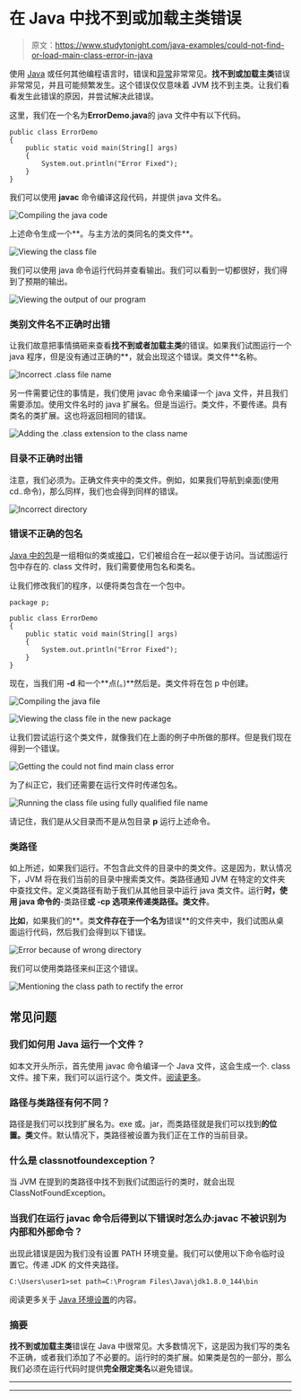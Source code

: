 # 在 Java 中找不到或加载主类错误

> 原文：<https://www.studytonight.com/java-examples/could-not-find-or-load-main-class-error-in-java>

使用 [Java](https://www.studytonight.com/java/overview-of-java.php) 或任何其他编程语言时，错误和[异常](https://www.studytonight.com/java/exception-handling.php)非常常见。**找不到或加载主类**错误非常常见，并且可能频繁发生。这个错误仅仅意味着 JVM 找不到主类。让我们看看发生此错误的原因，并尝试解决此错误。

这里，我们在一个名为**ErrorDemo.java**的 java 文件中有以下代码。

```
public class ErrorDemo
{
	public static void main(String[] args)
	{
		System.out.println("Error Fixed");
	}
}
```

我们可以使用 **javac** 命令编译这段代码，并提供 java 文件名。

![Compiling the java code](../Images/f8619a0ccfea43fe755f2138a4c5a3d6.png)

上述命令生成一个**。与主方法的类同名的类文件**。

![Viewing the class file](../Images/b8c22a7a48395023c892cc878ce44561.png)

我们可以使用 java 命令运行代码并查看输出。我们可以看到一切都很好，我们得到了预期的输出。

![Viewing the output of our program](../Images/d270c5c06dd9ff5a27b2ba0f2675f603.png)

### 类别文件名不正确时出错

让我们故意把事情搞砸来查看**找不到或者加载主类**的错误。如果我们试图运行一个 java 程序，但是没有通过正确的**，就会出现这个错误。类文件**名称。

![Incorrect .class file name](../Images/b0bdcf6e5b27818de35e0eb15ef664cc.png)

另一件需要记住的事情是，我们使用 javac 命令来编译一个 java 文件，并且我们需要添加。使用文件名时的 java 扩展名。但是当运行。类文件，不要传递。具有类名的类扩展。这也将返回相同的错误。

![Adding the .class extension to the class name](../Images/156decd96d768d2c4fc140282406d662.png)

### 目录不正确时出错

注意，我们必须为。正确文件夹中的类文件。例如，如果我们导航到桌面(使用 cd..命令)，那么同样，我们也会得到同样的错误。

![Incorrect directory](../Images/573f430326adc4f46ad37041296e0047.png)

### 错误不正确的包名

[Java 中的包](https://www.studytonight.com/java/package-in-java.php)是一组相似的类或[接口](https://www.studytonight.com/java/java-interface.php)，它们被组合在一起以便于访问。当试图运行包中存在的. class 文件时，我们需要使用包名和类名。

让我们修改我们的程序，以便将类包含在一个包中。

```
package p;

public class ErrorDemo
{
	public static void main(String[] args)
	{
		System.out.println("Error Fixed");
	}
}
```

现在，当我们用 **-d** 和一个**点(。)**然后是。类文件将在包 p 中创建。

![Compiling the java file](../Images/87e87a3e2516edba1d082a052968aab2.png)

![Viewing the class file in the new package](../Images/389ffc53e9edfa22e71f5f62b453a2bb.png)

让我们尝试运行这个类文件，就像我们在上面的例子中所做的那样。但是我们现在得到一个错误。

![Getting the could not find main class error](../Images/9845afc835c1798606391ba390d37e9d.png)

为了纠正它，我们还需要在运行文件时传递包名。

![Running the class file using fully qualified file name](../Images/4a21abdf8a222aac4fdf6f11920db9f0.png)

请记住，我们是从父目录而不是从包目录 **p** 运行上述命令。

### 类路径

如上所述，如果我们运行。不包含此文件的目录中的类文件。这是因为，默认情况下，JVM 将在我们当前的目录中搜索类文件。类路径通知 JVM 在特定的文件夹中查找文件。定义类路径有助于我们从其他目录中运行 java 类文件。运行**时，使用 java 命令的**-类路径**或 **-cp** 选项来传递类路径。类文件**。

**比如**，如果我们的**。类**文件存在于一个名为**错误**的文件夹中，我们试图从桌面运行代码，然后我们会得到以下错误。

![Error because of wrong directory](../Images/3611144a61cadc38615e212aed6a48fc.png)

我们可以使用类路径来纠正这个错误。

![Mentioning the class path to rectify the error](../Images/396a8e8079d53bed79b76f2acb350b20.png)

## 常见问题

### 我们如何用 Java 运行一个文件？

如本文开头所示，首先使用 javac 命令编译一个 Java 文件，这会生成一个. class 文件。接下来，我们可以运行这个。类文件。[阅读更多](https://www.studytonight.com/java/first-java-program.php)。

### 路径与类路径有何不同？

路径是我们可以找到扩展名为。exe 或。jar，而类路径就是我们可以找到**的位置。类**文件。默认情况下，类路径被设置为我们正在工作的当前目录。

### 什么是 classnotfoundexception？

当 JVM 在提到的类路径中找不到我们试图运行的类时，就会出现 ClassNotFoundException。

### 当我们在运行 javac 命令后得到以下错误时怎么办:javac 不被识别为内部和外部命令？

出现此错误是因为我们没有设置 PATH 环境变量。我们可以使用以下命令临时设置它。传递 JDK 的文件夹路径。

```
C:\Users\user1>set path=C:\Program Files\Java\jdk1.8.0_144\bin
```

阅读更多关于 [Java 环境设置](https://www.studytonight.com/java/setting-classpath-for-java.php)的内容。

### 摘要

**找不到或加载主类**错误在 Java 中很常见。大多数情况下，这是因为我们写的类名不正确，或者我们添加了不必要的。运行时的类扩展。如果类是包的一部分，那么我们必须在运行代码时提供**完全限定类名**以避免错误。

* * *

* * *